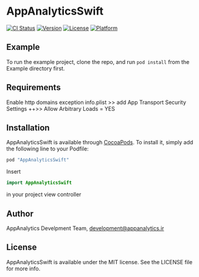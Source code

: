 # AppAnalyticsSwift

[![CI Status](http://img.shields.io/travis/appanalytic/lib-swift.svg?style=flat)](https://travis-ci.org/appanalytic/lib-swift)
[![Version](https://img.shields.io/cocoapods/v/AppAnalyticsSwift.svg?style=flat)](http://cocoapods.org/pods/AppAnalyticsSwift)
[![License](https://img.shields.io/cocoapods/l/AppAnalyticsSwift.svg?style=flat)](http://cocoapods.org/pods/AppAnalyticsSwift)
[![Platform](https://img.shields.io/cocoapods/p/AppAnalyticsSwift.svg?style=flat)](http://cocoapods.org/pods/AppAnalyticsSwift)

## Example
To run the example project, clone the repo, and run `pod install` from the Example directory first.

## Requirements
Enable http domains exception
info.plist >> add App Transport Security Settings ++>> Allow Arbitrary Loads = YES 

## Installation

AppAnalyticsSwift is available through [CocoaPods](http://cocoapods.org). To install
it, simply add the following line to your Podfile:

```ruby
pod "AppAnalyticsSwift"
```

Insert
```swift
import AppAnalyticsSwift
```
in your project view controller
## Author

AppAnalytics Develpment Team, development@appanalytics.ir

## License

AppAnalyticsSwift is available under the MIT license. See the LICENSE file for more info.
